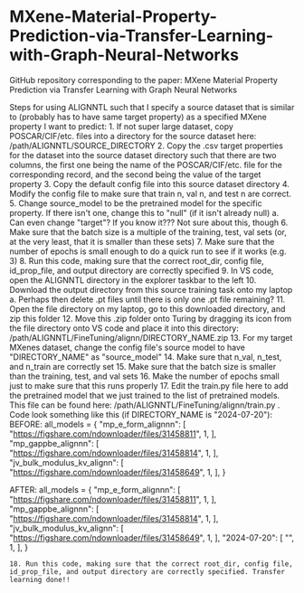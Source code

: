 # MXene-Material-Property-Prediction-via-Transfer-Learning-with-Graph-Neural-Networks
GitHub repository corresponding to the paper: MXene Material Property Prediction via Transfer Learning with Graph Neural Networks


Steps for using ALIGNNTL such that I specify a source dataset that is similar to (probably has to have same target property) as a specified MXene property I want to predict:
	1. If not super large dataset, copy POSCAR/CIF/etc. files into a directory for the source dataset here:
		/path/ALIGNNTL/SOURCE_DIRECTORY
	2. Copy the .csv target properties for the dataset into the source dataset directory such that there are two columns, the first one being the name of the POSCAR/CIF/etc. file for the corresponding record, and the second being the value of the target property
	3. Copy the default config file into this source dataset directory
	4. Modify the config file to make sure that train n, val n, and test n are correct. 
	5. Change source_model to be the pretrained model for the specific property. If there isn't one, change this to "null" (if it isn't already null)
		a. Can even change "target"? If you know it??? Not sure about this, though
	6. Make sure that the batch size is a multiple of the training, test, val sets (or, at the very least, that it is smaller than these sets)
	7. Make sure that the number of epochs is small enough to do a quick run to see if it works (e.g. 3)
	8. Run this code, making sure that the correct root_dir, config file, id_prop_file, and output directory are correctly specified
	9. In VS code, open the ALIGNNTL directory in the explorer taskbar to the left
	10. Download the output directory from this source training task onto my laptop
		a. Perhaps then delete .pt files until there is only one .pt file remaining?
	11. Open the file directory on my laptop, go to this downloaded directory, and zip this folder
	12. Move this .zip folder onto Turing by dragging its icon from the file directory onto VS code and place it into this directory:
		/path/ALIGNNTL/FineTuning/alignn/DIRECTORY_NAME.zip
	13. For my target MXenes dataset, change the config file's source model to have "DIRECTORY_NAME" as "source_model"
	14. Make sure that n_val, n_test, and n_train are correctly set
	15. Make sure that the batch size is smaller than the training, test, and val sets
	16. Make the number of epochs small just to make sure that this runs properly
	17. Edit the train.py file here to add the pretrained model that we just trained to the list of pretrained models. This file can be found here: /path/ALIGNNTL/FineTuning/alignn/train.py   . Code look something like this (if DIRECTORY_NAME is "2024-07-20"):
	BEFORE:
	all_models = {
	    "mp_e_form_alignnn": [
	        "https://figshare.com/ndownloader/files/31458811",
	        1,
	    ],
	    "mp_gappbe_alignnn": [
	        "https://figshare.com/ndownloader/files/31458814",
	        1,
	    ],
	    "jv_bulk_modulus_kv_alignn": [
	        "https://figshare.com/ndownloader/files/31458649",
	        1,
	    ],
	    }

AFTER:
all_models = {
    "mp_e_form_alignnn": [
        "https://figshare.com/ndownloader/files/31458811",
        1,
    ],
    "mp_gappbe_alignnn": [
        "https://figshare.com/ndownloader/files/31458814",
        1,
    ],
    "jv_bulk_modulus_kv_alignn": [
        "https://figshare.com/ndownloader/files/31458649",
        1,
    ],
    "2024-07-20": [
        "",
        1,
    ],
}
	


	18. Run this code, making sure that the correct root_dir, config file, id_prop_file, and output directory are correctly specified. Transfer learning done!!




